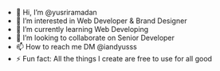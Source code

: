 - 👋 Hi, I’m @yusriramadan
- 👀 I’m interested in Web Developer & Brand Designer
- 🌱 I’m currently learning Web Developing
- 💞️ I’m looking to collaborate on Senior Developer
- 📫 How to reach me DM @iandyusss
- ⚡ Fun fact: All the things I create are free to use for all good

<!---
yusriramadan/yusriramadan is a ✨ special ✨ repository because its `README.md` (this file) appears on your GitHub profile.
You can click the Preview link to take a look at your changes.
--->
